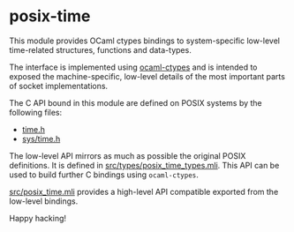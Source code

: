 # posix-time

This module provides OCaml ctypes bindings to system-specific low-level time-related structures, functions and data-types.

The interface is implemented using [ocaml-ctypes](https://github.com/ocamllabs/ocaml-ctypes) and is intended
to exposed the machine-specific, low-level details of the most important parts of socket implementations.

The C API bound in this module are defined on POSIX systems by the following files:
* [time.h](https://pubs.opengroup.org/onlinepubs/009695399/basedefs/time.h.html)
* [sys/time.h](https://pubs.opengroup.org/onlinepubs/7908799/xsh/systime.h.html)

The low-level API mirrors as much as possible the original POSIX definitions. It is defined in [src/types/posix_time_types.mli](types/posix_time_types.mli). This API can be used to build further C bindings using `ocaml-ctypes`.

[src/posix_time.mli](posix_time.mli) provides a high-level API compatible exported from the low-level bindings.

Happy hacking!

